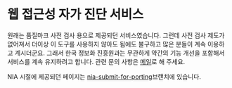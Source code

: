 웹 접근성 자가 진단 서비스
====

원래는 품질마크 사전 검사 용으로 제공되던 서비스였습니다. 그런데 사전 검사 제도가 없어져서 더이상 이 도구를 사용하지 않아도 됨에도 불구하고 많은 분들이 계속 이용하고 계시더군요. 그래서 한국 정보화 진흥원과는 무관하게 약간의 기능 개선을 포함해서 서비스를 계속 유지하려고 합니다. 관련 문의 사항은 [메일](http://hyeonseok.com/home/mail.php)로 해 주세요.

NIA 시절에 제공되던 페이지는 [nia-submit-for-porting](https://github.com/hyeonseok/nia-web-accessibility-pre-checker/tree/nia-submit-for-porting)브랜치에 있습니다.
